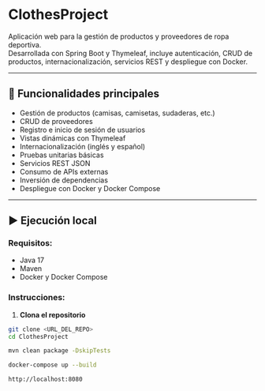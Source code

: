 # ClothesProject

Aplicación web para la gestión de productos y proveedores de ropa deportiva.  
Desarrollada con Spring Boot y Thymeleaf, incluye autenticación, CRUD de productos, internacionalización, servicios REST y despliegue con Docker.

---

## 🧩 Funcionalidades principales

- Gestión de productos (camisas, camisetas, sudaderas, etc.)
- CRUD de proveedores
- Registro e inicio de sesión de usuarios
- Vistas dinámicas con Thymeleaf
- Internacionalización (inglés y español)
- Pruebas unitarias básicas
- Servicios REST JSON
- Consumo de APIs externas
- Inversión de dependencias
- Despliegue con Docker y Docker Compose

---

## ▶️ Ejecución local

### Requisitos:

- Java 17
- Maven
- Docker y Docker Compose

### Instrucciones:

1. **Clona el repositorio**
```bash
git clone <URL_DEL_REPO>
cd ClothesProject

mvn clean package -DskipTests

docker-compose up --build

http://localhost:8080


